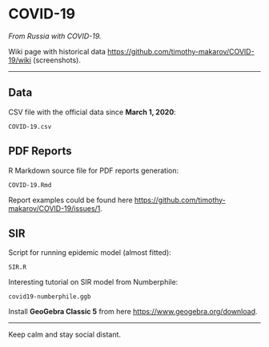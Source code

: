# COVID-19

*From Russia with COVID-19.*

Wiki page with historical data https://github.com/timothy-makarov/COVID-19/wiki (screenshots).

---

## Data

CSV file with the official data since **March 1, 2020**:

```
COVID-19.csv
```

## PDF Reports

R Markdown source file for PDF reports generation:

```
COVID-19.Rmd
```

Report examples could be found here https://github.com/timothy-makarov/COVID-19/issues/1.

## SIR

Script for running epidemic model (almost fitted):

```
SIR.R
```

Interesting tutorial on SIR model from Numberphile:

```
covid19-numberphile.ggb
```

Install **GeoGebra Classic 5** from here https://www.geogebra.org/download.

---

Keep calm and stay social distant.

